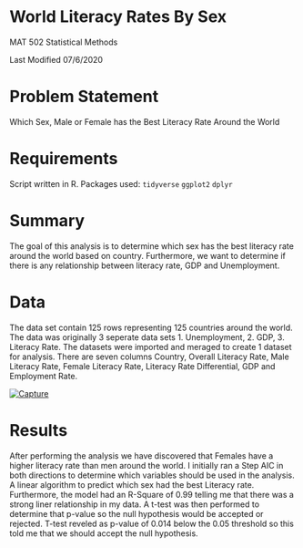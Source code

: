 # World Literacy Rates By Sex 

MAT 502 Statistical Methods

Last Modified 07/6/2020

# Problem Statement 

Which Sex, Male or Female has the Best Literacy Rate Around the World

# Requirements

Script written in R. Packages used: ``tidyverse`` ``ggplot2`` ``dplyr`` 

# Summary

The goal of this analysis is to determine which sex has the best literacy rate around the world based on country. Furthermore, we want to determine if there is any relationship between literacy rate, GDP and Unemployment.

# Data

The data set contain 125 rows representing 125 countries around the world. The data was originally 3 seperate data sets 1. Unemployment, 2. GDP, 3. Literacy Rate. The datasets were imported and meraged to create 1 dataset for analysis. There are seven columns Country, Overall Literacy Rate, Male Literacy Rate, Female Literacy Rate, Literacy Rate Differential, GDP and Employment Rate. 

<a href="https://ibb.co/84PwdjQ"><img src="https://i.ibb.co/zHPg7St/Capture.png" alt="Capture" border="0"></a>

# Results

After performing the analysis we have discovered that Females have a higher literacy rate than men around the world. I initially ran a Step AIC in both directions to determine which variables should be used in the analysis. A linear algorithm to predict which sex had the best Literacy rate. Furthermore, the model had an R-Square of 0.99 telling me that there was a strong liner relationship in my data. A t-test was then performed to determine that p-value so the null hypothesis would be accepted or rejected. T-test reveled as p-value of 0.014 below the 0.05 threshold so this told me that we should accept the null hypothesis. 
